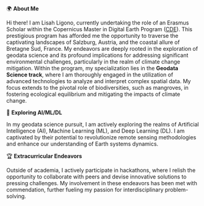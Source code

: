 🌍 **About Me**

Hi there! I am Lisah Ligono, currently undertaking the role of an Erasmus Scholar within the Copernicus Master in Digital Earth Program ([CDE](https://master-cde.eu)). This prestigious program has afforded me the opportunity to traverse the captivating landscapes of Salzburg, Austria, and the coastal allure of Bretagne Sud, France. My endeavors are deeply rooted in the exploration of geodata science and its profound implications for addressing significant environmental challenges, particularly in the realm of climate change mitigation. Within the program, my specialization lies in the **Geodata Science track**, where I am thoroughly engaged in the utilization of advanced technologies to analyze and interpret complex spatial data. My focus extends to the pivotal role of biodiversities, such as mangroves, in fostering ecological equilibrium and mitigating the impacts of climate change.

🤖 **Exploring AI/ML/DL**

In my geodata science pursuit, I am actively exploring the realms of Artificial Intelligence (AI), Machine Learning (ML), and Deep Learning (DL). I am captivated by their potential to revolutionize remote sensing methodologies and enhance our understanding of Earth systems dynamics.

🏆 **Extracurricular Endeavors**

Outside of academia, I actively participate in hackathons, where I relish the opportunity to collaborate with peers and devise innovative solutions to pressing challenges. My involvement in these endeavors has been met with commendation, further fueling my passion for interdisciplinary problem-solving.



